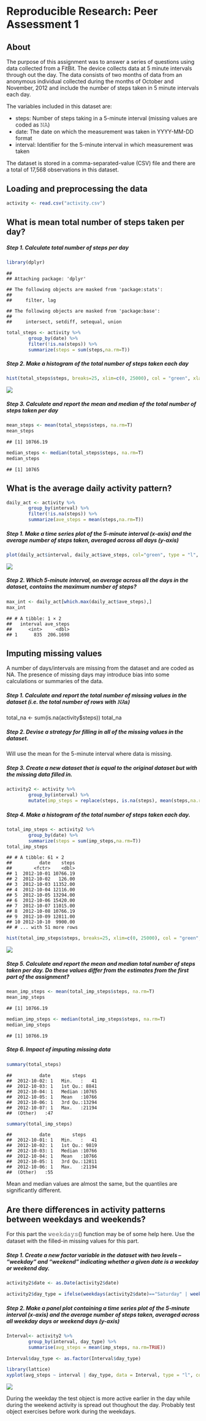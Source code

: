 # Reproducible Research: Peer Assessment 1

## About
The purpose of this assignment was to answer a series of questions using data collected from a FitBit. The device collects data at 5 minute intervals through out the day. The data consists of two months of data from an anonymous individual collected during the months of October and November, 2012 and include the number of steps taken in 5 minute intervals each day.

The variables included in this dataset are:
- steps: Number of steps taking in a 5-minute interval (missing values are coded as 𝙽𝙰)
- date: The date on which the measurement was taken in YYYY-MM-DD format
- interval: Identifier for the 5-minute interval in which measurement was taken

The dataset is stored in a comma-separated-value (CSV) file and there are a total of 17,568 observations in this dataset.


## Loading and preprocessing the data

```r
activity <- read.csv("activity.csv")
```


## What is mean total number of steps taken per day?

##### Step 1. Calculate total number of steps per day

```r
library(dplyr)
```

```
## 
## Attaching package: 'dplyr'
```

```
## The following objects are masked from 'package:stats':
## 
##     filter, lag
```

```
## The following objects are masked from 'package:base':
## 
##     intersect, setdiff, setequal, union
```

```r
total_steps <- activity %>%
        group_by(date) %>%
        filter(!is.na(steps)) %>%
        summarize(steps = sum(steps,na.rm=T))
```

##### Step 2. Make a histogram of the total number of steps taken each day

```r
hist(total_steps$steps, breaks=25, xlim=c(0, 25000), col = "green", xlab = "Total steps", ylab = "Frequency", main = "Total number of steps per day")
```

![](PA1_template_files/figure-html/unnamed-chunk-3-1.png)<!-- -->

##### Step 3. Calculate and report the mean and median of the total number of steps taken per day

```r
mean_steps <- mean(total_steps$steps, na.rm=T)
mean_steps
```

```
## [1] 10766.19
```

```r
median_steps <- median(total_steps$steps, na.rm=T)
median_steps
```

```
## [1] 10765
```


## What is the average daily activity pattern?

```r
daily_act <- activity %>%
        group_by(interval) %>%
        filter(!is.na(steps)) %>%
        summarize(ave_steps = mean(steps,na.rm=T))
```

##### Step 1. Make a time series plot of the 5-minute interval (x-axis) and the average number of steps taken, averaged across all days (y-axis)

```r
plot(daily_act$interval, daily_act$ave_steps, col="green", type = "l", lwd = 2, xlab="5min Interval", ylab = "Average number steps")
```

![](PA1_template_files/figure-html/unnamed-chunk-6-1.png)<!-- -->

##### Step 2. Which 5-minute interval, on average across all the days in the dataset, contains the maximum number of steps?

```r
max_int <- daily_act[which.max(daily_act$ave_steps),]
max_int
```

```
## # A tibble: 1 × 2
##   interval ave_steps
##      <int>     <dbl>
## 1      835  206.1698
```


## Imputing missing values
A number of days/intervals are missing from the dataset and are coded as NA. The presence of missing days may introduce bias into some calculations or summaries of the data.

##### Step 1. Calculate and report the total number of missing values in the dataset (i.e. the total number of rows with 𝙽𝙰s)
total_na <- sum(is.na(activity$steps))
total_na

##### Step 2. Devise a strategy for filling in all of the missing values in the dataset. 
Will use the mean for the 5-minute interval where data is missing.

##### Step 3.  Create a new dataset that is equal to the original dataset but with the missing data filled in.

```r
activity2 <- activity %>%
        group_by(interval) %>%
        mutate(imp_steps = replace(steps, is.na(steps), mean(steps,na.rm=T)))
```

##### Step 4. Make a histogram of the total number of steps taken each day. 

```r
total_imp_steps <- activity2 %>%
        group_by(date) %>%
        summarize(steps = sum(imp_steps,na.rm=T))
total_imp_steps
```

```
## # A tibble: 61 × 2
##          date    steps
##        <fctr>    <dbl>
## 1  2012-10-01 10766.19
## 2  2012-10-02   126.00
## 3  2012-10-03 11352.00
## 4  2012-10-04 12116.00
## 5  2012-10-05 13294.00
## 6  2012-10-06 15420.00
## 7  2012-10-07 11015.00
## 8  2012-10-08 10766.19
## 9  2012-10-09 12811.00
## 10 2012-10-10  9900.00
## # ... with 51 more rows
```

```r
hist(total_imp_steps$steps, breaks=25, xlim=c(0, 25000), col = "green", xlab = "Total steps", ylab = "Frequency", main = "Total steps per day with imputed missing values")
```

![](PA1_template_files/figure-html/unnamed-chunk-9-1.png)<!-- -->

##### Step 5. Calculate and report the mean and median total number of steps taken per day. Do these values differ from the estimates from the first part of the assignment? 

```r
mean_imp_steps <- mean(total_imp_steps$steps, na.rm=T)
mean_imp_steps
```

```
## [1] 10766.19
```

```r
median_imp_steps <- median(total_imp_steps$steps, na.rm=T)
median_imp_steps
```

```
## [1] 10766.19
```

##### Step 6. Impact of imputing missing data

```r
summary(total_steps)
```

```
##          date        steps      
##  2012-10-02: 1   Min.   :   41  
##  2012-10-03: 1   1st Qu.: 8841  
##  2012-10-04: 1   Median :10765  
##  2012-10-05: 1   Mean   :10766  
##  2012-10-06: 1   3rd Qu.:13294  
##  2012-10-07: 1   Max.   :21194  
##  (Other)   :47
```

```r
summary(total_imp_steps)
```

```
##          date        steps      
##  2012-10-01: 1   Min.   :   41  
##  2012-10-02: 1   1st Qu.: 9819  
##  2012-10-03: 1   Median :10766  
##  2012-10-04: 1   Mean   :10766  
##  2012-10-05: 1   3rd Qu.:12811  
##  2012-10-06: 1   Max.   :21194  
##  (Other)   :55
```

Mean and median values are almost the same, but the quantiles are significantly different.


## Are there differences in activity patterns between weekdays and weekends?
For this part the 𝚠𝚎𝚎𝚔𝚍𝚊𝚢𝚜() function may be of some help here. Use the dataset with the filled-in missing values for this part.

##### Step 1. Create a new factor variable in the dataset with two levels – “weekday” and “weekend” indicating whether a given date is a weekday or weekend day.

```r
activity2$date <- as.Date(activity2$date)

activity2$day_type = ifelse(weekdays(activity2$date)=="Saturday" | weekdays(activity2$date)=="Sunday", "Weekend", "Weekday")
```

##### Step 2. Make a panel plot containing a time series plot of the 5-minute interval (x-axis) and the average number of steps taken, averaged across all weekday days or weekend days (y-axis)

```r
Interval<- activity2 %>%
        group_by(interval, day_type) %>%
        summarise(avg_steps = mean(imp_steps, na.rm=TRUE))

Interval$day_type <- as.factor(Interval$day_type)

library(lattice)
xyplot(avg_steps ~ interval | day_type, data = Interval, type = "l", col = "green", layout = c(1,2))
```

![](PA1_template_files/figure-html/unnamed-chunk-13-1.png)<!-- -->

During the weekday the test object is more active earlier in the day while during the weekend activity is spread out thoughout the day. Probably test object exercises before work during the weekdays.
